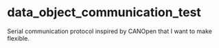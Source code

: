 # data_object_communication_test
Serial communication protocol inspired by CANOpen that I want to make flexible.
